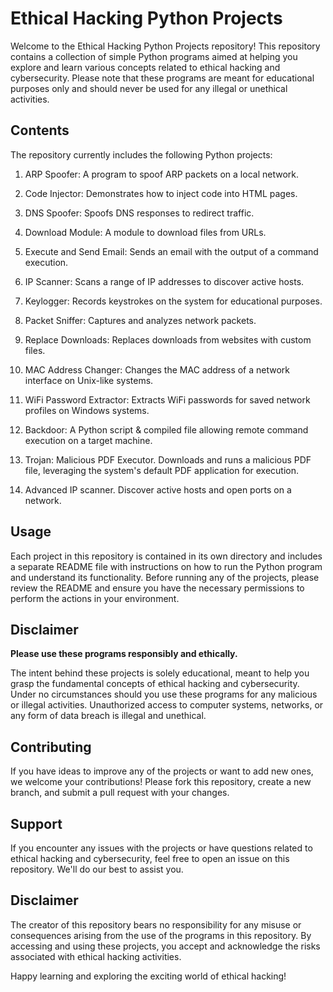 # Ethical Hacking Python Projects

Welcome to the Ethical Hacking Python Projects repository! This repository contains a collection of simple Python programs aimed at helping you explore and learn various concepts related to ethical hacking and cybersecurity. Please note that these programs are meant for educational purposes only and should never be used for any illegal or unethical activities.

## Contents

The repository currently includes the following Python projects:

1. ARP Spoofer: A program to spoof ARP packets on a local network.

2. Code Injector: Demonstrates how to inject code into HTML pages.

3. DNS Spoofer: Spoofs DNS responses to redirect traffic.

4. Download Module: A module to download files from URLs.

5. Execute and Send Email: Sends an email with the output of a command execution.

6. IP Scanner: Scans a range of IP addresses to discover active hosts.

7. Keylogger: Records keystrokes on the system for educational purposes.

8. Packet Sniffer: Captures and analyzes network packets.

9. Replace Downloads: Replaces downloads from websites with custom files.

10. MAC Address Changer: Changes the MAC address of a network interface on Unix-like systems.
  
11. WiFi Password Extractor: Extracts WiFi passwords for saved network profiles on Windows systems.

12. Backdoor: A Python script & compiled file allowing remote command execution on a target machine.

13. Trojan: Malicious PDF Executor. Downloads and runs a malicious PDF file, leveraging the system's default PDF application for execution.

14. Advanced IP scanner. Discover active hosts and open ports on a network.

## Usage

Each project in this repository is contained in its own directory and includes a separate README file with instructions on how to run the Python program and understand its functionality. Before running any of the projects, please review the README and ensure you have the necessary permissions to perform the actions in your environment.

## Disclaimer

**Please use these programs responsibly and ethically.**

The intent behind these projects is solely educational, meant to help you grasp the fundamental concepts of ethical hacking and cybersecurity. Under no circumstances should you use these programs for any malicious or illegal activities. Unauthorized access to computer systems, networks, or any form of data breach is illegal and unethical.

## Contributing

If you have ideas to improve any of the projects or want to add new ones, we welcome your contributions! Please fork this repository, create a new branch, and submit a pull request with your changes.

## Support

If you encounter any issues with the projects or have questions related to ethical hacking and cybersecurity, feel free to open an issue on this repository. We'll do our best to assist you.

## Disclaimer

The creator of this repository bears no responsibility for any misuse or consequences arising from the use of the programs in this repository. By accessing and using these projects, you accept and acknowledge the risks associated with ethical hacking activities.

Happy learning and exploring the exciting world of ethical hacking!

